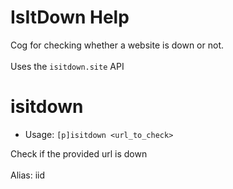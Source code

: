# IsItDown Help

Cog for checking whether a website is down or not.<br/><br/>Uses the `isitdown.site` API

# isitdown
 - Usage: `[p]isitdown <url_to_check> `

Check if the provided url is down<br/><br/>Alias: iid

